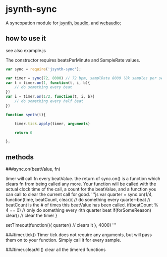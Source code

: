 # jsynth-sync

A syncopation module for [jsynth](https://github.com/NHQ/jsynth), [baudio](https://github.com/substack/baudio), and [webaudio](https://github.com/NHQ/webaudio);

## how to use it

see also example.js

The constructor requires beatsPerMinute and SampleRate values.

```js
var sync = require('jsynth-sync');

var timer = sync(72, 8000) // 72 bpm, samplRate 8000 (8k samples per second)
var t = timer.on(1, function(t, i, b){
	// do something every beat
})
var i = timer.on(1/2, function(t, i, b){
	// do something every half beat
})

function synth(t){

	timer.tick.apply(timer, arguments)

	return 0

};

```

## methods

###sync.on(beatValue, fn)

timer will call fn every beatValue. 
the return of sync.on() is a function which clears fn from being called any more.
Your function will be called with the actual clock time of the call, a count for the beatValue, and a function you can call to clear the current call for good.
'''js
var quarter = sync.on(1/4, function(time, beatCount, clear){
	// do something every quarter-beat
	// beatCount is the # of times this beatValue has been called.
	if(beatCount % 4 == 0) // only do something every 4th quarter beat
	if(forSomeReason) clear() // clear the timer 
}

setTimeout(function(){
	quarter() // clears it
}, 4000)
'''

###timer.tick()
Timer tick does not require any arguments, but will pass them on to your function. Simply call it for every sample.

###timer.clearAll()
clear all the timered functions
